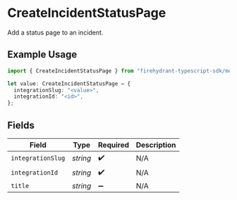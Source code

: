 # CreateIncidentStatusPage

Add a status page to an incident.

## Example Usage

```typescript
import { CreateIncidentStatusPage } from "firehydrant-typescript-sdk/models/components";

let value: CreateIncidentStatusPage = {
  integrationSlug: "<value>",
  integrationId: "<id>",
};
```

## Fields

| Field              | Type               | Required           | Description        |
| ------------------ | ------------------ | ------------------ | ------------------ |
| `integrationSlug`  | *string*           | :heavy_check_mark: | N/A                |
| `integrationId`    | *string*           | :heavy_check_mark: | N/A                |
| `title`            | *string*           | :heavy_minus_sign: | N/A                |